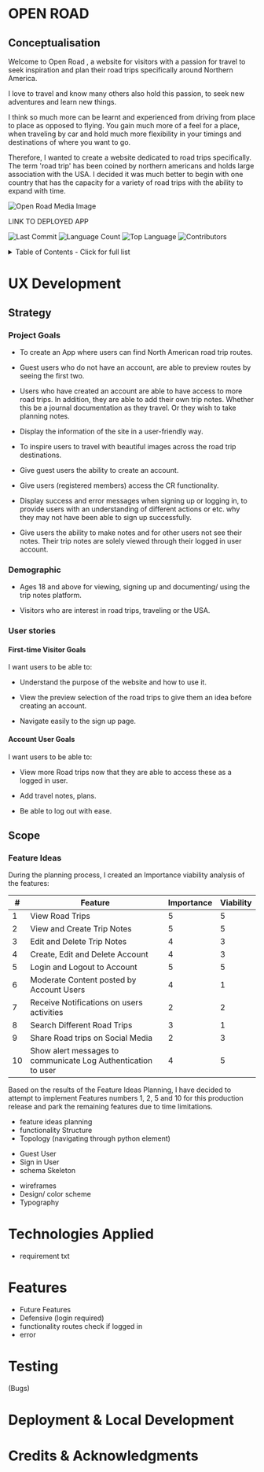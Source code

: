 # **OPEN ROAD**

## Conceptualisation

Welcome to Open Road , a website for visitors with a passion for travel to seek inspiration and plan their road trips specifically around Northern America.

I love to travel and know many others also hold this passion, to seek new adventures and learn new things. 

I think so much more can be learnt and experienced from driving from place to place as opposed to flying. You gain much more of a feel for a place, when traveling by car and hold much more flexibility in your timings and destinations of where you want to go. 

Therefore, I wanted to create a website dedicated to road trips specifically. The term 'road trip' has been coined by northern americans and holds large association with the USA. I decided it was much better to begin with one country that has the capacity for a variety of road trips with the ability to expand with time. 

![Open Road Media Image]()

LINK TO DEPLOYED APP

![Last Commit]()
![Language Count]()
![Top Language]()
![Contributors]()

<details>
<summary>
Table of Contents - Click for full list
</summary>

- [UX Development](#ux-development)
- [Technologies Applied](#technologies-applied)
- [Features](#features)
- [Testing](#testing) 
- [Deployment](#deployment--local-development)
- [Credits & Acknowledgments](#credits--acknowledgments)
</details>

# UX Development

## Strategy

### Project Goals

* To create an App where users can find North American road trip routes.

* Guest users who do not have an account, are able to preview routes by seeing the first two. 

* Users who have created an account are able to have access to more road trips. In addition, they are able to add their own trip notes. Whether this be a journal documentation as they travel. Or they wish to take planning notes. 

* Display the information of the site in a user-friendly way.

* To inspire users to travel with beautiful images across the road trip destinations. 

* Give guest users the ability to create an account. 

* Give users (registered members) access the CR functionality. 

* Display success and error messages when signing up or logging in, to provide users with an understanding of different actions or etc. why they may not have been able to sign up successfully.

* Give users the ability to make notes and for other users not see their notes. Their trip notes are solely viewed through their logged in user account. 

### Demographic

* Ages 18 and above for viewing, signing up  and documenting/ using the trip notes platform. 

* Visitors who are interest in road trips, traveling or the USA. 

### User stories

#### First-time Visitor Goals
I want users to be able to:

* Understand the purpose of the website and how to use it. 

* View the preview selection of the road trips to give them an idea before creating an account. 

* Navigate easily to the sign up page.

#### Account User Goals
I want users to be able to:

* View more Road trips now that they are able to access these as a logged in user. 

* Add travel notes, plans. 

* Be able to log out with ease. 

## Scope
### Feature Ideas
During the planning process, I created an Importance viability analysis of the features:

| # | Feature | Importance | Viability |
| --- | --- | --- | --- |
| 1 | View Road Trips | 5 | 5 |
| 2 | View and Create Trip Notes | 5 | 5 |
| 3 | Edit and Delete Trip Notes | 4 | 3 |
| 4 | Create, Edit and Delete Account | 4 | 3 |
| 5 | Login and Logout to Account | 5 | 5 |
| 6 | Moderate Content posted by Account Users | 4 | 1 |
| 7 | Receive Notifications on users activities | 2 | 2 |
| 8 | Search Different Road Trips | 3 | 1 |
| 9 | Share Road trips on Social Media | 2 | 3 |
| 10 | Show alert messages to communicate Log Authentication to user  | 4 | 5 |

Based on the results of the Feature Ideas Planning, I have decided to attempt to implement Features numbers 1, 2, 5 and 10 for this production release and park the remaining features due to time limitations.

- feature ideas planning
- functionality
Structure
- Topology (navigating through python element)
* Guest User
* Sign in User 
* schema
Skeleton
- wireframes 
- Design/ color scheme
- Typography

# Technologies Applied 
- requirement txt

# Features
- Future Features
- Defensive (login required)
- functionality routes check if logged in 
- error 

# Testing
(Bugs)

# Deployment & Local Development 

# Credits & Acknowledgments



